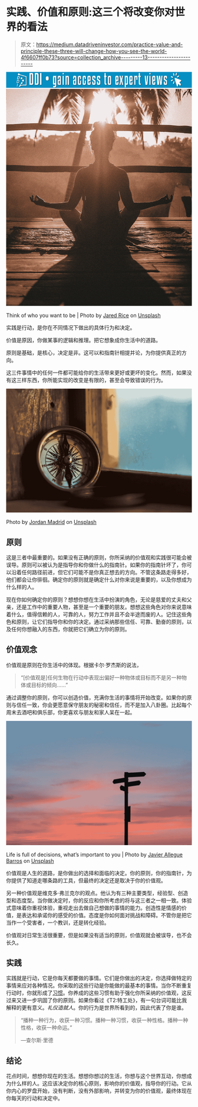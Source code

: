 # 实践、价值和原则:这三个将改变你对世界的看法

> 原文：<https://medium.datadriveninvestor.com/practice-value-and-principle-these-three-will-change-how-you-see-the-world-4f6607ff0b73?source=collection_archive---------13----------------------->

[![](img/2b1ec073fb56e736da5ffa56a39ac25e.png)](http://www.track.datadriveninvestor.com/1B9E)![](img/de91727789f7e8f27c035928365e7cde.png)

Think of who you want to be | Photo by [Jared Rice](https://unsplash.com/photos/NTyBbu66_SI?utm_source=unsplash&utm_medium=referral&utm_content=creditCopyText) on [Unsplash](https://unsplash.com/search/photos/meditate?utm_source=unsplash&utm_medium=referral&utm_content=creditCopyText)

实践是行动，是你在不同情况下做出的具体行为和决定。

价值是原因，你做某事的逻辑和推理。把它想象成你生活中的道路。

原则是基础，是核心，决定是非。这可以和指南针相提并论，为你提供真正的方向。

这三件事情中的任何一件都可能给你的生活带来更好或更坏的变化。然而，如果没有这三样东西，你所能实现的改变是有限的，甚至会导致错误的行为。

![](img/770167f25d2f919c390da33b22b583a1.png)

Photo by [Jordan Madrid](https://unsplash.com/photos/iDzKdNI7Qgc?utm_source=unsplash&utm_medium=referral&utm_content=creditCopyText) on [Unsplash](https://unsplash.com/search/photos/compass?utm_source=unsplash&utm_medium=referral&utm_content=creditCopyText)

## 原则

这是三者中最重要的。如果没有正确的原则，你所采纳的价值观和实践很可能会被误导。原则可以被认为是指导你和你做什么的指南针。如果你的指南针坏了，你可以沿着任何路径前进，但它们可能不是你真正想去的方向。不管这条路走得多好，他们都会让你徘徊。确定你的原则就是确定什么对你来说是重要的，以及你想成为什么样的人。

现在你如何确定你的原则？想想你想在生活中扮演的角色，无论是慈爱的丈夫和父亲，还是工作中的重要人物，甚至是一个重要的朋友。想想这些角色对你来说意味着什么，值得信赖的人，可靠的人，努力工作并且不会半途而废的人。记住这些角色和原则，让它们指导你和你的决定。通过采纳那些信任、可靠、勤奋的原则，以及任何你想融入的东西，你就把它们确立为你的原则。

## 价值观念

价值观是原则在你生活中的体现。根据卡尔·罗杰斯的说法，

> “[价值观是]任何生物在行动中表现出偏好一种物体或目标而不是另一种物体或目标的倾向……”

通过调整你的原则，你可以创造价值，充满你生活的事情将开始改变。如果你的原则与信任一致，你会更愿意保守朋友的秘密和信任，而不是加入八卦圈。比起每个周末去酒吧和俱乐部，你更喜欢与朋友和家人呆在一起。

![](img/e1327dec57a018a9b78adee958c2e35f.png)

Life is full of decisions, what’s important to you | Photo by [Javier Allegue Barros](https://unsplash.com/photos/C7B-ExXpOIE?utm_source=unsplash&utm_medium=referral&utm_content=creditCopyText) on [Unsplash](https://unsplash.com/search/photos/decision?utm_source=unsplash&utm_medium=referral&utm_content=creditCopyText)

价值观是人生的道路，是你做出的选择和面临的决定。你的原则，你的指南针，为你提供了知道走哪条路的工具，但最终的决定还是取决于你的价值观。

另一种价值观是维克多·弗兰克尔的观点。他认为有三种主要类型，经验型、创造型和态度型。当你做决定时，你的反应和你所考虑的将与这三者之一相一致。体验式意味着你重视体验，重视走出去做自己想做的事情的能力。创造性是情感的价值，是表达和承诺你的感受的价值。态度是你如何面对挑战和障碍。不管你是把它当作一个受害者，一个教训，还是转化经验。

价值观对日常生活很重要，但是如果没有适当的原则，价值观就会被误导，也不会长久。

## 实践

实践就是行动，它是你每天都要做的事情。它们是你做出的决定，你选择做特定的事情来应对各种情况。你采取的这些行动是你能做的最基本的事情。当你不断重复行动时，你就形成了[习惯](https://medium.com/p/create-routines-to-improve-yourself-7a2822e5f1c2)。你养成的这些习惯有助于强化你所采纳的价值观，这反过来又进一步巩固了你的原则。如果你看过《T2:特工处》，有一句台词可能比我解释的更有意义。*礼仪造就人*。你的行为是世界所看到的，因此代表了你是谁。

> “播种一种行为，收获一种习惯。播种一种习惯，收获一种性格。播种一种性格，收获一种命运。”
> 
> —查尔斯·里德

## 结论

花点时间，想想你现在的生活。想想你想过的生活，你想与这个世界互动，你想成为什么样的人。这应该决定你的核心原则，影响你的价值观，指导你的行动。它从你内心的罗盘开始，没有判断，没有外部影响，并转变为你的价值观，最终体现在你每天的行动和决定中。